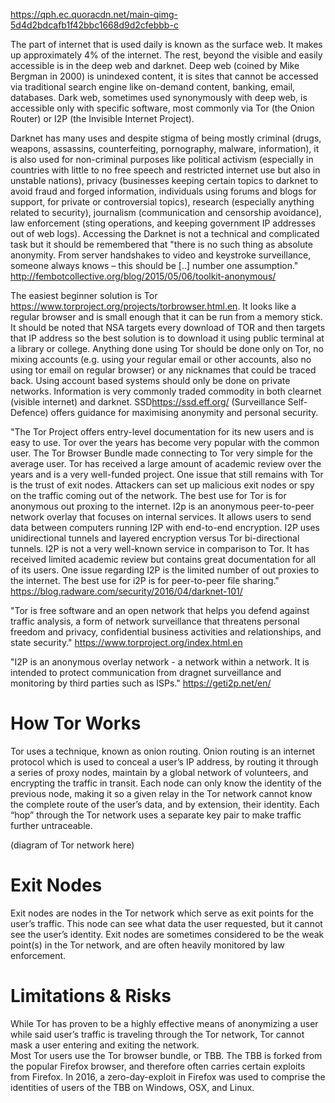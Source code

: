 https://qph.ec.quoracdn.net/main-qimg-5d4d2bdcafb1f42bbc1668d9d2cfebbb-c

The part of internet that is used daily is known as the surface web. It makes up approximately 4% of the internet. The rest, beyond the visible and easily accessible is in the deep web and darknet. Deep web (coined by Mike Bergman in 2000) is unindexed content, it is sites that cannot be accessed via traditional search engine like on-demand content, banking, email, databases. Dark web, sometimes used synonymously with deep web, is accessible only with specific software, most commonly via Tor (the Onion Router) or I2P (the Invisible Internet Project). 


Darknet has many uses and despite stigma of being mostly criminal (drugs, weapons, assassins, counterfeiting, pornography, malware, information), it is also used for non-criminal purposes like political activism (especially in countries with little to no free speech and restricted internet use but also in unstable nations), privacy (businesses keeping certain topics to darknet to avoid fraud and forged information, individuals using forums and blogs for support, for private or controversial topics), research (especially anything related to security), journalism (communication and censorship avoidance), law enforcement (sting operations, and keeping government IP addresses out of web logs). Accessing the Darknet is not a technical and complicated task but it should be remembered that "there is no such thing as absolute anonymity. From server handshakes to video and keystroke surveillance, someone always knows – this should be [..] number one assumption." http://fembotcollective.org/blog/2015/05/06/toolkit-anonymous/


The easiest beginner solution is Tor <https://www.torproject.org/projects/torbrowser.html.en>. It looks like a regular browser and is small enough that it can be run from a memory stick. It should be noted that NSA targets every download of TOR and then targets that IP address so the best solution is to download it using public terminal at a library or college. Anything done using Tor should be done only on Tor, no mixing accounts (e.g. using your regular email or other accounts, also no using tor email on regular browser) or any nicknames that could be traced back. Using account based systems should only be done on private networks. Information is very commonly traded commodity in both clearnet (visible internet) and darknet. SSD<https://ssd.eff.org/> (Surveillance Self-Defence) offers guidance for maximising anonymity and personal security.




"The Tor Project offers entry-level documentation for its new users and is easy to use. Tor over the years has become very popular with the common user. The Tor Browser Bundle made connecting to Tor very simple for the average user. Tor has received a large amount of academic review over the years and is a very well-funded project. One issue that still remains with Tor is the trust of exit nodes. Attackers can set up malicious exit nodes or spy on the traffic coming out of the network. The best use for Tor is for anonymous out proxing to the internet.
I2p is an anonymous peer-to-peer network overlay that focuses on internal services. It allows users to send data between computers running I2P with end-to-end encryption. I2P uses unidirectional tunnels and layered encryption versus Tor bi-directional tunnels.
I2P is not a very well-known service in comparison to Tor. It has received limited academic review but contains great documentation for all of its users. One issue regarding I2P is the limited number of out proxies to the internet. The best use for i2P is for peer-to-peer file sharing." https://blog.radware.com/security/2016/04/darknet-101/




"Tor is free software and an open network that helps you defend against traffic analysis, a form of network surveillance that threatens personal freedom and privacy, confidential business activities and relationships, and state security."  https://www.torproject.org/index.html.en


"I2P is an anonymous overlay network - a network within a network. It is intended to protect communication from dragnet surveillance and monitoring by third parties such as ISPs." https://geti2p.net/en/

# How Tor Works 

  Tor uses a technique, known as onion routing. Onion routing is an internet protocol which is used to conceal a user’s IP address, by routing it through a series of proxy nodes, maintain by a global network of volunteers, and encrypting the traffic in transit. Each node can only know the identity of the previous node, making it so a given relay in the Tor network cannot know the complete route of the user’s data, and by extension, their identity. Each “hop” through the Tor network uses a separate key pair to make traffic further untraceable.

(diagram of Tor network here)

# Exit Nodes 

  Exit nodes are nodes in the Tor network which serve as exit points for the user’s traffic. This node can see what data the user requested, but it cannot see the user’s identity. Exit nodes are sometimes considered to be the weak point(s) in the Tor network, and are often heavily monitored by law enforcement.

# Limitations & Risks 

  While Tor has proven to be a highly effective means of anonymizing a user while said user’s traffic is traveling through the Tor network, Tor cannot mask a user entering and exiting the network.  
Most Tor users use the Tor browser bundle, or TBB. The TBB is forked from the popular Firefox browser, and therefore often carries certain exploits from Firefox. In 2016, a zero-day-exploit in Firefox was used to comprise the identities of users of the TBB on Windows, OSX, and Linux. 
